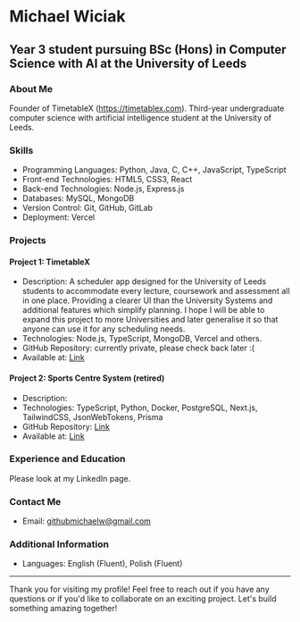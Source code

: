 # Michael Wiciak

## Year 3 student pursuing BSc (Hons) in Computer Science with AI at the University of Leeds 

### About Me
Founder of TimetableX (https://timetablex.com).
Third-year undergraduate computer science with artificial intelligence student at the University of Leeds.

### Skills
- Programming Languages: Python, Java, C, C++, JavaScript, TypeScript
- Front-end Technologies: HTML5, CSS3, React 
- Back-end Technologies: Node.js, Express.js
- Databases: MySQL, MongoDB
- Version Control: Git, GitHub, GitLab
- Deployment: Vercel

### Projects

#### Project 1: TimetableX
- Description: A scheduler app designed for the University of Leeds students to accommodate every lecture, coursework and assessment all in one place. Providing a clearer UI than the University Systems and additional features which simplify planning. I hope I will be able to expand this project to more Universities and later generalise it so that anyone can use it for any scheduling needs. 
- Technologies: Node.js, TypeScript, MongoDB, Vercel and others.
- GitHub Repository: currently private, please check back later :(
- Available at: [Link](https://timetablex.com/)

#### Project 2: Sports Centre System (retired)
- Description: 
- Technologies: TypeScript, Python, Docker, PostgreSQL, Next.js, TailwindCSS, JsonWebTokens, Prisma
- GitHub Repository: [Link](https://github.com/MichaelWiciak/SportsCentreManagementSystem)
- Available at: [Link](https://sports.feli.page/)

### Experience and Education

Please look at my LinkedIn page.

### Contact Me
- Email: githubmichaelw@gmail.com

### Additional Information
- Languages: English (Fluent), Polish (Fluent)

---

Thank you for visiting my profile! Feel free to reach out if you have any questions or if you'd like to collaborate on an exciting project. Let's build something amazing together!
